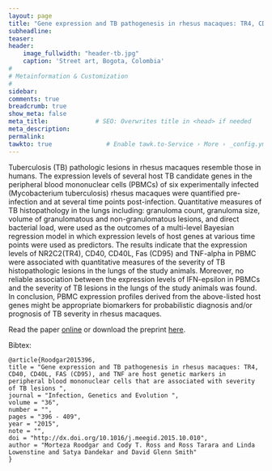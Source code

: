 ```yaml
---
layout: page
title: "Gene expression and TB pathogenesis in rhesus macaques: TR4, CD40, CD40L, FAS (CD95), and TNF are host genetic markers in peripheral blood mononuclear cells that are associated with severity of TB lesions"
subheadline: 
teaser: 
header:
    image_fullwidth: "header-tb.jpg"
    caption: 'Street art, Bogota, Colombia'
#
# Metainformation & Customization
#
sidebar: 
comments: true
breadcrumb: true
show_meta: false
meta_title:             # SEO: Overwrites title in <head> if needed
meta_description:
permalink:
tawkto: true               # Enable tawk.to-Service › More › _config.yml
---
```

 
Tuberculosis (TB) pathologic lesions in rhesus macaques resemble those in humans. The expression levels of several host TB candidate genes in the peripheral blood mononuclear cells (PBMCs) of six experimentally infected (Mycobacterium tuberculosis) rhesus macaques were quantified pre-infection and at several time points post-infection. Quantitative measures of TB histopathology in the lungs including:  granuloma count, granuloma size, volume of granulomatous and non-granulomatous lesions, and direct bacterial load, were used as the outcomes of a multi-level Bayesian regression model in which expression levels of host genes at various time points were used as predictors. The results indicate that the expression levels of NR2C2(TR4), CD40, CD40L, Fas (CD95) and TNF-alpha in PBMC were associated with quantitative measures of the severity of TB histopathologic lesions in the lungs of the study animals. Moreover, no reliable association between the expression levels of IFN-epsilon in PBMCs and the severity of TB lesions in the lungs of the study animals was found. In conclusion, PBMC expression profiles derived from the above-listed host genes might be appropriate biomarkers for probabilistic diagnosis and/or prognosis of TB severity in rhesus macaques.

Read the paper [online][1] or download the preprint [here][2].

Bibtex:
```
@article{Roodgar2015396,
title = "Gene expression and TB pathogenesis in rhesus macaques: TR4, CD40, CD40L, FAS (CD95), and TNF are host genetic markers in peripheral blood mononuclear cells that are associated with severity of TB lesions ",
journal = "Infection, Genetics and Evolution ",
volume = "36",
number = "",
pages = "396 - 409",
year = "2015",
note = "",
doi = "http://dx.doi.org/10.1016/j.meegid.2015.10.010",
author = "Morteza Roodgar and Cody T. Ross and Ross Tarara and Linda Lowenstine and Satya Dandekar and David Glenn Smith"
}
```


 [1]: http://www.sciencedirect.com/science/article/pii/S1567134815300101
 [2]: https://github.com/Ctross/ctross.github.io/blob/master/pdfs/TB.pdf

